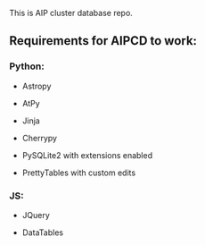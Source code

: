 This is AIP cluster database repo.

## Requirements for AIPCD to work: ##

### Python: ###

* Astropy

* AtPy


* Jinja

* Cherrypy

* PySQLite2 with extensions enabled

* PrettyTables with custom edits

### JS: ###

* JQuery

* DataTables